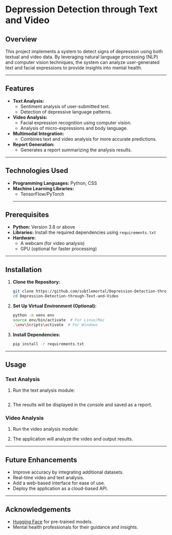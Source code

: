 # Depression Detection through Text and Video

## Overview
This project implements a system to detect signs of depression using both textual and video data. By leveraging natural language processing (NLP) and computer vision techniques, the system can analyze user-generated text and facial expressions to provide insights into mental health.

---

## Features
- **Text Analysis:**
  - Sentiment analysis of user-submitted text.
  - Detection of depressive language patterns.
- **Video Analysis:**
  - Facial expression recognition using computer vision.
  - Analysis of micro-expressions and body language.
- **Multimodal Integration:**
  - Combines text and video analysis for more accurate predictions.
- **Report Generation:**
  - Generates a report summarizing the analysis results.

---

## Technologies Used
- **Programming Languages:** Python, CSS
- **Machine Learning Libraries:**
  - TensorFlow/PyTorch
  ---

## Prerequisites
- **Python:** Version 3.8 or above
- **Libraries:** Install the required dependencies using `requirements.txt`
- **Hardware:**
  - A webcam (for video analysis)
  - GPU (optional for faster processing)

---

## Installation

1. **Clone the Repository:**
   ```bash
   git clone https://github.com/subtlemortal/Depression-Detection-through-Text-and-Video.git
   cd Depression-Detection-through-Text-and-Video
   ```

2. **Set Up Virtual Environment (Optional):**
   ```bash
   python -m venv env
   source env/bin/activate  # For Linux/Mac
   .\env\Scripts\activate  # For Windows
   ```

3. **Install Dependencies:**
   ```bash
   pip install -r requirements.txt
   ```
---

## Usage

### Text Analysis
1. Run the text analysis module:
   ```bash

2. The results will be displayed in the console and saved as a report.

### Video Analysis
1. Run the video analysis module:
   
2. The application will analyze the video and output results.
   
---

## Future Enhancements
- Improve accuracy by integrating additional datasets.
- Real-time video and text analysis.
- Add a web-based interface for ease of use.
- Deploy the application as a cloud-based API.

---

## Acknowledgements
- [Hugging Face](https://huggingface.co/) for pre-trained models.
- Mental health professionals for their guidance and insights.


